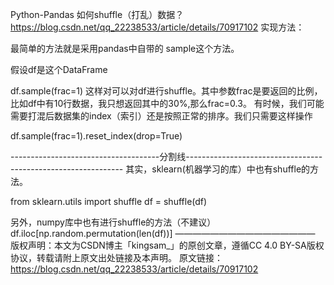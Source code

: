 Python-Pandas 如何shuffle（打乱）数据？
https://blog.csdn.net/qq_22238533/article/details/70917102
实现方法：

最简单的方法就是采用pandas中自带的 sample这个方法。

假设df是这个DataFrame

df.sample(frac=1)
这样对可以对df进行shuffle。其中参数frac是要返回的比例，比如df中有10行数据，我只想返回其中的30%,那么frac=0.3。
有时候，我们可能需要打混后数据集的index（索引）还是按照正常的排序。我们只需要这样操作

df.sample(frac=1).reset_index(drop=True)

-------------------------------------分割线--------------------------------------------------------------
其实，sklearn(机器学习的库）中也有shuffle的方法。

from sklearn.utils import shuffle
df = shuffle(df)

另外，numpy库中也有进行shuffle的方法（不建议）
df.iloc[np.random.permutation(len(df))]
————————————————
版权声明：本文为CSDN博主「kingsam_」的原创文章，遵循CC 4.0 BY-SA版权协议，转载请附上原文出处链接及本声明。
原文链接：https://blog.csdn.net/qq_22238533/article/details/70917102
